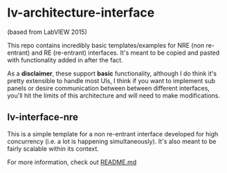# lv-architecture-interface

(based from LabVIEW 2015)

This repo contains incredibly basic templates/examples for NRE (non re-entrant) and RE (re-entrant) interfaces. It's meant to be copied and pasted with functionality added in after the fact. 

As a **disclaimer**, these support __basic__ functionality, although I do think it's pretty extensible to handle most UIs, I think if you want to implement sub panels or desire communication between between different interfaces, you'll hit the limits of this architecture and will need to make modifications.

## lv-interface-nre

This is a simple template for a non re-entrant interface developed for high concurrency (i.e. a lot is happening simultaneously). It's also meant to be fairly scalable within its context.

For more information, check out [README.md](./source/lv-interface-nre/README.md)
